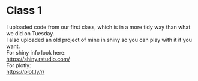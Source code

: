 # Class 1   
I uploaded code from our first class, which is in a more tidy way than what we did on Tuesday.  
I also uploaded an old project of mine in shiny so you can play with it if you want.  
For shiny info look here:  
https://shiny.rstudio.com/  
For plotly:  
https://plot.ly/r/  
